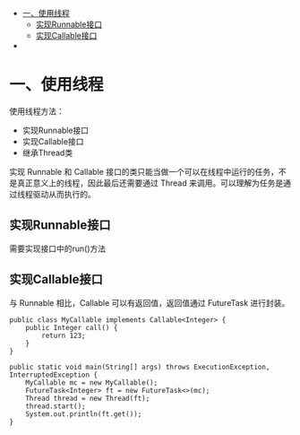 <!-- TOC -->

- [一、使用线程](#一使用线程)
    - [实现Runnable接口](#实现runnable接口)
    - [实现Callable接口](#实现callable接口)
- [](#)

<!-- /TOC -->
# 一、使用线程
使用线程方法：
- 实现Runnable接口
- 实现Callable接口
- 继承Thread类

实现 Runnable 和 Callable 接口的类只能当做一个可以在线程中运行的任务，不是真正意义上的线程，因此最后还需要通过 Thread 来调用。可以理解为任务是通过线程驱动从而执行的。
## 实现Runnable接口
需要实现接口中的run()方法

## 实现Callable接口
与 Runnable 相比，Callable 可以有返回值，返回值通过 FutureTask 进行封装。
```
public class MyCallable implements Callable<Integer> {
    public Integer call() {
        return 123;
    }
}
```
```
public static void main(String[] args) throws ExecutionException, InterruptedException {
    MyCallable mc = new MyCallable();
    FutureTask<Integer> ft = new FutureTask<>(mc);
    Thread thread = new Thread(ft);
    thread.start();
    System.out.println(ft.get());
}
```
# 